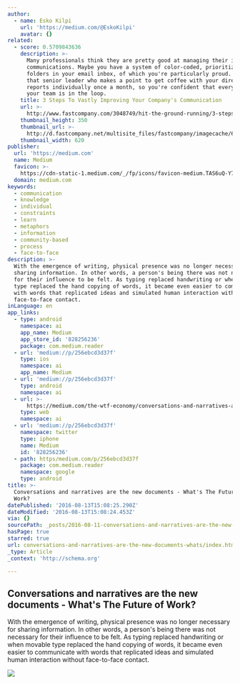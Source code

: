 ```yaml
---
author:
  - name: Esko Kilpi
    url: 'https://medium.com/@EskoKilpi'
    avatar: {}
related:
  - score: 0.5709843636
    description: >-
      Many professionals think they are pretty good at managing their internal
      communications. Maybe you have a system of color-coded, prioritized
      folders in your email inbox, of which you're particularly proud. Or you're
      that senior leader who makes a point to get coffee with your direct
      reports individually once a month, so you're confident that everyone on
      your team is in the loop.
    title: 3 Steps To Vastly Improving Your Company's Communication
    url: >-
      http://www.fastcompany.com/3048749/hit-the-ground-running/3-steps-to-vastly-improving-your-companys-communication
    thumbnail_height: 350
    thumbnail_url: >-
      http://d.fastcompany.net/multisite_files/fastcompany/imagecache/620x350/poster/2015/07/3048749-poster-p-1-3-steps-to-vastly-improving-your-companys-communication_0.jpg
    thumbnail_width: 620
publisher:
  url: 'https://medium.com'
  name: Medium
  favicon: >-
    https://cdn-static-1.medium.com/_/fp/icons/favicon-medium.TAS6uQ-Y7kcKgi0xjcYHXw.ico
  domain: medium.com
keywords:
  - communication
  - knowledge
  - individual
  - constraints
  - learn
  - metaphors
  - information
  - community-based
  - process
  - face-to-face
description: >-
  With the emergence of writing, physical presence was no longer necessary for
  sharing information. In other words, a person's being there was not necessary
  for their influence to be felt. As typing replaced handwriting or when movable
  type replaced the hand copying of words, it became even easier to communicate
  with words that replicated ideas and simulated human interaction without
  face-to-face contact.
inLanguage: en
app_links:
  - type: android
    namespace: ai
    app_name: Medium
    app_store_id: '828256236'
    package: com.medium.reader
  - url: 'medium://p/256ebcd3d37f'
    type: ios
    namespace: ai
    app_name: Medium
  - url: 'medium://p/256ebcd3d37f'
    type: android
    namespace: ai
  - url: >-
      https://medium.com/the-wtf-economy/conversations-and-narratives-are-the-new-documents-256ebcd3d37f
    type: web
    namespace: ai
  - url: 'medium://p/256ebcd3d37f'
    namespace: twitter
    type: iphone
    name: Medium
    id: '828256236'
  - path: https/medium.com/p/256ebcd3d37f
    package: com.medium.reader
    namespace: google
    type: android
title: >-
  Conversations and narratives are the new documents - What's The Future of
  Work?
datePublished: '2016-08-13T15:08:25.290Z'
dateModified: '2016-08-13T15:08:24.453Z'
via: {}
sourcePath: _posts/2016-08-11-conversations-and-narratives-are-the-new-documents-whats.md
hasPage: true
starred: true
url: conversations-and-narratives-are-the-new-documents-whats/index.html
_type: Article
_context: 'http://schema.org'

---
```

<article style=""><h1>Conversations and narratives are the new documents - What's The Future of Work?</h1><p>With the emergence of writing, physical presence was no longer necessary for sharing information. In other words, a person's being there was not necessary for their influence to be felt. As typing replaced handwriting or when movable type replaced the hand copying of words, it became even easier to communicate with words that replicated ideas and simulated human interaction without face-to-face contact.</p><img src="https://cdn-images-1.medium.com/max/1200/1*6-QAnO0CWijaZqYlnjSWfg.jpeg" /></article>